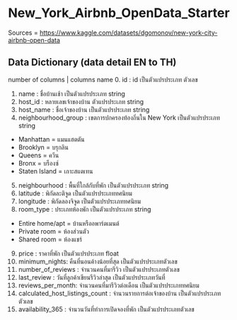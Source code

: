 # New_York_Airbnb_OpenData_Starter

Sources = https://www.kaggle.com/datasets/dgomonov/new-york-city-airbnb-open-data

## Data Dictionary (data detail EN to TH)
number of columns | columns name
0. id : id เป็นตัวแปรประเภท ตัวเลข
1. name : ชื่อบ้านเช้า เป็นตัวแปรประเภท string
2. host_id : หลายเลขเจ้าของบ้าน ตัวแปรประเภท string
3. host_name : ชื่อเจ้าของบ้าน เป็นตัวแปรประเภท string
4. neighbourhood_group : เขตการปกครองท้องถิ่นใน New York เป็นตัวแปรประเภท string 
- Manhattan = แมนแฮตตัน
- Brooklyn = บรุกลิน
- Queens = ควีน
- Bronx = บร็องซ์ 
- Staten Island = เกาะสแตเทน  

5. neighbourhood : พื้นที่ใกล้กับที่พัก เป็นตัวแปรประเภท string 
6. latitude : พิกัดละติจูด เป็นตัวแปรประเภททศนิยม
7. longitude : พิกัดลองจิจูด เป็นตัวแปรประเภททศนิยม
8. room_type : ประเภทห้องพัก เป็นตัวแปรประเภท string
- Entire home/apt = บ้านหรืออพาร์ตเมนต์  
- Private room = ห้องส่วนตัว
- Shared room = ห้องแชร์ 
9. price : ราคาที่พัก เป็นตัวแปรประเภท float 
10. minimum_nights: คืนที่นอนค้างน้อยที่สุด เป็นตัวแปรประเภทตัวเลข
11. number_of_reviews : จำนวนคนที่มารีวิว เป็นตัวแปรประเภทตัวเลข
12. last_review : วันที่ลูกค้าเขียนรีวิวล่าสุด เป็นตัวแปรประเภทวันที่ 
13. reviews_per_month: จำนวนคนที่มารีวิวต่อเดือน เป็นตัวแปรประเภททศนิยม
14. calculated_host_listings_count : จำนวนรายการต่อเจ้าของบ้าน เป็นตัวแปรประเภทตัวเลข 
15. availability_365 : จำนวนวันที่ทำการเปิดจองที่พัก เป็นตัวแปรประเภทตัวเลข
